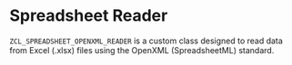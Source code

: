 # Spreadsheet Reader

`ZCL_SPREADSHEET_OPENXML_READER` is a custom class designed to read data from Excel (.xlsx) files using the OpenXML (SpreadsheetML) standard.
